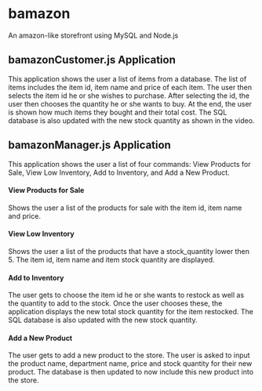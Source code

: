 # bamazon
An amazon-like storefront using MySQL and Node.js

## bamazonCustomer.js Application
This application shows the user a list of items from a database. The list of items
includes the item id, item name and price of each item. The user then selects the item id
he or she wishes to purchase. After selecting the id, the user then chooses the quantity he or she
wants to buy. At the end, the user is shown how much items they bought and their total cost.
The SQL database is also updated with the new stock quantity as shown in the video.

## bamazonManager.js Application
This application shows the user a list of four commands: View Products for Sale, View Low Inventory,
Add to Inventory, and Add a New Product.

#### View Products for Sale
Shows the user a list of the products for sale with the item id, item name and price.

#### View Low Inventory
Shows the user a list of the products that have a stock_quantity lower then 5. The item id,
item name and item stock quantity are displayed.

#### Add to Inventory
The user gets to choose the item id he or she wants to restock as well as the quantity to add to the stock.
Once the user chooses these, the application displays the new total stock quantity for the item restocked.
The SQL database is also updated with the new stock quantity.

#### Add a New Product
The user gets to add a new product to the store. The user is asked to input the product name, department name,
price and stock quantity for their new product. The database is then updated to now include this new product
into the store.